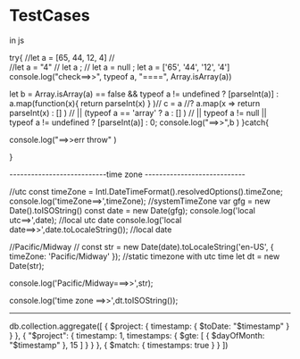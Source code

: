 # TestCases


in js

try{
  //let a =  [65, 44, 12, 4] //   
//let a = "4"
// let a ;
 // let a = null ;
let a =  ['65', '44', '12', '4']
console.log("check==>>", typeof a, "====", Array.isArray(a))

let b =  Array.isArray(a) == false && typeof a != undefined ? [parseInt(a)] :  a.map(function(x){ return parseInt(x) } )// c = a //? a.map(x => return parseInt(x) : [] )     // || (typeof a == 'array' ? a : [] ) // || typeof a != null || typeof a != undefined ? [parseInt(a)] : 0;
console.log("==>>",b )
}catch{
  
  console.log("==>>err throw" )
  
}


---------------------------time zone ----------------------------

//utc
const timeZone = Intl.DateTimeFormat().resolvedOptions().timeZone;
console.log('timeZone==>',timeZone); //systemTimeZone
var gfg =  new Date().toISOString()
const date = new Date(gfg);
console.log('local utc==>',date); //local utc date
console.log('local date==>>',date.toLocaleString()); //local date

//Pacific/Midway //
const str = new Date(date).toLocaleString('en-US', { timeZone: 'Pacific/Midway' }); //static timezone with utc time
let dt = new Date(str);

console.log('Pacific/Midway===>>',str); 

console.log('time zone ==>>',dt.toISOString()); 


--------------------------------------------------------------------------

db.collection.aggregate([
  {
    $project: {
      timestamp: {
        $toDate: "$timestamp"
      }
    }
  },
  {
    "$project": {
      timestamp: 1,
      timestamps: {
        $gte: [
          {
            $dayOfMonth: "$timestamp"
          },
          15
        ]
      }
    }
  },
  {
    $match: {
      timestamps: true
    }
  }
])

